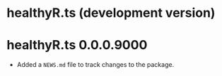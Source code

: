 # healthyR.ts (development version)

# healthyR.ts 0.0.0.9000

* Added a `NEWS.md` file to track changes to the package.
